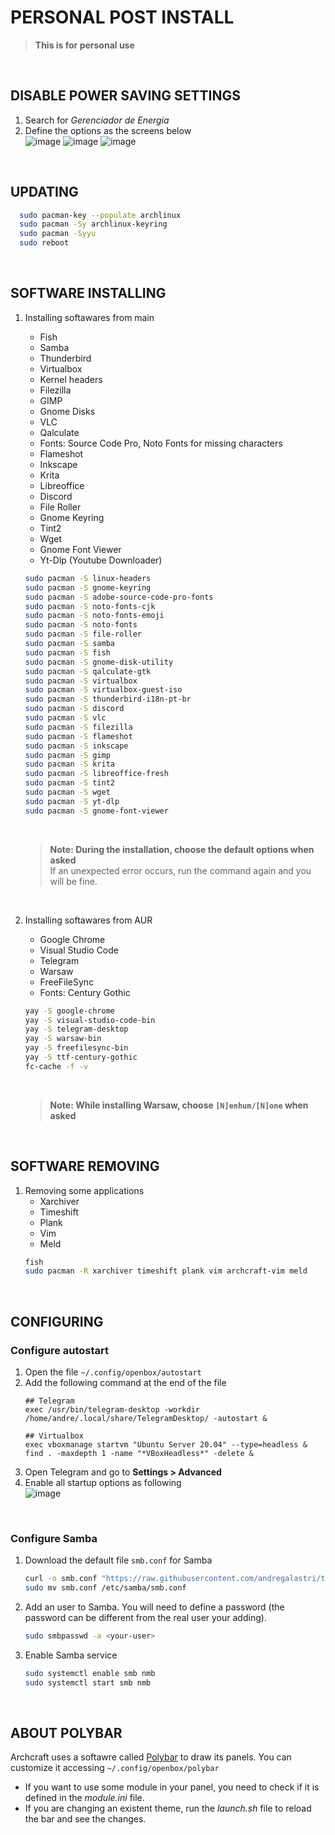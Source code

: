 # PERSONAL POST INSTALL
> **This is for personal use**
<br>

## DISABLE POWER SAVING SETTINGS
1. Search for *Gerenciador de Energia*
2. Define the options as the screens below
   <br>
   ![image](https://user-images.githubusercontent.com/49572917/183267488-6256ebc3-7a0e-4151-acbf-17675ab91604.png)
   ![image](https://user-images.githubusercontent.com/49572917/183267495-d585639b-af00-4fdf-98eb-23c1158e3a91.png)
   ![image](https://user-images.githubusercontent.com/49572917/183267498-f7ef4aee-51cf-4fbd-83e6-23c4609bd8c7.png)

<br>

## UPDATING

```bash
  sudo pacman-key --populate archlinux
  sudo pacman -Sy archlinux-keyring
  sudo pacman -Syyu
  sudo reboot
```

<br>

## SOFTWARE INSTALLING

1. Installing softawares from main
   * Fish
   * Samba
   * Thunderbird
   * Virtualbox
   * Kernel headers
   * Filezilla
   * GIMP
   * Gnome Disks
   * VLC
   * Qalculate
   * Fonts: Source Code Pro, Noto Fonts for missing characters
   * Flameshot
   * Inkscape
   * Krita
   * Libreoffice
   * Discord
   * File Roller
   * Gnome Keyring
   * Tint2
   * Wget
   * Gnome Font Viewer
   * Yt-Dlp (Youtube Downloader)
   ```bash
   sudo pacman -S linux-headers
   sudo pacman -S gnome-keyring
   sudo pacman -S adobe-source-code-pro-fonts
   sudo pacman -S noto-fonts-cjk
   sudo pacman -S noto-fonts-emoji
   sudo pacman -S noto-fonts
   sudo pacman -S file-roller
   sudo pacman -S samba
   sudo pacman -S fish
   sudo pacman -S gnome-disk-utility
   sudo pacman -S qalculate-gtk
   sudo pacman -S virtualbox
   sudo pacman -S virtualbox-guest-iso
   sudo pacman -S thunderbird-i18n-pt-br
   sudo pacman -S discord
   sudo pacman -S vlc
   sudo pacman -S filezilla
   sudo pacman -S flameshot
   sudo pacman -S inkscape
   sudo pacman -S gimp
   sudo pacman -S krita
   sudo pacman -S libreoffice-fresh
   sudo pacman -S tint2
   sudo pacman -S wget
   sudo pacman -S yt-dlp
   sudo pacman -S gnome-font-viewer   
   ```
   <br>
   
   > **Note: During the installation, choose the default options when asked**<br>
   > If an unexpected error occurs, run the command again and you will be fine.
   <br>
1. Installing softawares from AUR
   * Google Chrome
   * Visual Studio Code
   * Telegram
   * Warsaw
   * FreeFileSync
   * Fonts: Century Gothic
   ```bash
   yay -S google-chrome
   yay -S visual-studio-code-bin
   yay -S telegram-desktop
   yay -S warsaw-bin
   yay -S freefilesync-bin
   yay -S ttf-century-gothic
   fc-cache -f -v
   ```
   <br>
   
   > **Note: While installing Warsaw, choose `[N]enhum/[N]one` when asked**


<br>

## SOFTWARE REMOVING

1. Removing some applications
   * Xarchiver
   * Timeshift
   * Plank
   * Vim
   * Meld
   ```bash
   fish
   sudo pacman -R xarchiver timeshift plank vim archcraft-vim meld
   ```
<br>

## CONFIGURING

### Configure autostart
1. Open the file
   `~/.config/openbox/autostart`
1. Add the following command at the end of the file
   ```
   ## Telegram
   exec /usr/bin/telegram-desktop -workdir /home/andre/.local/share/TelegramDesktop/ -autostart &
   
   ## Virtualbox
   exec vboxmanage startvm "Ubuntu Server 20.04" --type=headless &
   find . -maxdepth 1 -name "*VBoxHeadless*" -delete &
   ```
1. Open Telegram and go to **Settings > Advanced**
2. Enable all startup options as following
   <br>
   ![image](https://user-images.githubusercontent.com/49572917/183298790-4b1d85bd-26e2-4ad9-95ea-774c98a757f9.png)

<br>

### Configure Samba
1. Download the default file `smb.conf` for Samba
   ```bash
   curl -o smb.conf "https://raw.githubusercontent.com/andregalastri/tutorials/main/archcraft/Files/smb.conf"
   sudo mv smb.conf /etc/samba/smb.conf
   ```
1. Add an user to Samba. You will need to define a password (the password can be different from the real user your adding).
   ```bash
   sudo smbpasswd -a <your-user>
   ```
1. Enable Samba service
   ```bash
   sudo systemctl enable smb nmb
   sudo systemctl start smb nmb
   ```

<br>

## ABOUT POLYBAR
Archcraft uses a softawre called [Polybar](https://github.com/polybar/polybar) to draw its panels. You can customize it accessing `~/.config/openbox/polybar`

* If you want to use some module in your panel, you need to check if it is defined in the *module.ini* file.
* If you are changing an existent theme, run the *launch.sh* file to reload the bar and see the changes.
